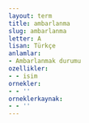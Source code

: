 ```yaml
---
layout: term
title: ambarlanma
slug: ambarlanma
letter: A
lisan: Türkçe
anlamlar:
- Ambarlanmak durumu
ozellikler:
- - isim
ornekler:
- - ''
orneklerkaynak:
- - ''
---
```

